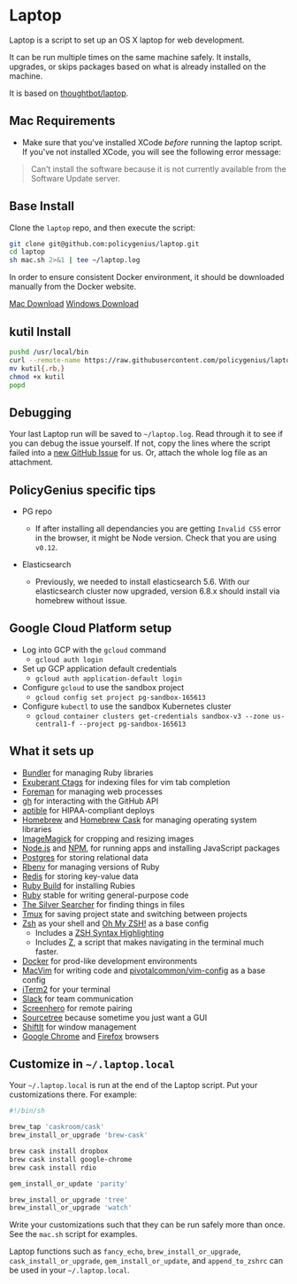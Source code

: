 Laptop
======

Laptop is a script to set up an OS X laptop for web development.

It can be run multiple times on the same machine safely.
It installs, upgrades, or skips packages
based on what is already installed on the machine.

It is based on [thoughtbot/laptop](https://github.com/thoughtbot/laptop).

Mac Requirements
------------

* Make sure that you've installed XCode *before* running the laptop script. If you've not installed XCode, you will see the following error message:

> Can't install the software because it is not currently available from the Software Update server.

Base Install
-------

Clone the `laptop` repo, and then execute the script:

```sh
git clone git@github.com:policygenius/laptop.git
cd laptop
sh mac.sh 2>&1 | tee ~/laptop.log
```

In order to ensure consistent Docker environment, it should be downloaded manually from the Docker website.

[Mac Download](https://www.docker.com/docker-mac)
[Windows Download](https://www.docker.com/docker-windows)

kutil Install
--------------
```sh
pushd /usr/local/bin
curl --remote-name https://raw.githubusercontent.com/policygenius/laptop/master/kutil.rb
mv kutil{.rb,}
chmod +x kutil
popd
```


Debugging
---------

Your last Laptop run will be saved to `~/laptop.log`. Read through it to see if
you can debug the issue yourself. If not, copy the lines where the script
failed into a [new GitHub
Issue](https://github.com/policygenius/laptop/issues/new) for us. Or, attach the
whole log file as an attachment.

PolicyGenius specific tips
--------------------------
* PG repo
  * If after installing all dependancies you are getting `Invalid CSS` error in the browser, it might be Node version. Check that you are using `v0.12`.

* Elasticsearch
  * Previously, we needed to install elasticsearch 5.6. With our elasticsearch cluster now upgraded, version 6.8.x should install via homebrew without issue.
<!-- * Elasticsearch 5.6 issue

  Elasticsearch 5.6 is no longer served through homebrew - our install script should handle porting over a local version of Elasticsearch 5.6 and installing it from there. There is a hard dependency on Java 1.8, which this script should install as well. However, if you come across this error message when trying to install Elasticsearh 5.6

  ```
  $  brew install elasticsearch@5.6
  Error: elasticsearch@5.6: Unsupported special dependency :java
  ```

  and you are *certain* that you are on the right version (should look something like this)
  (if the install script has issues installing Java 1.8, `brew install openjdk@8` works)

  ```
  $  java -version
  openjdk version "1.8.0_282"
  OpenJDK Runtime Environment (build 1.8.0_282-bre_2021_01_20_16_37-b00)
  OpenJDK 64-Bit Server VM (build 25.282-b00, mixed mode)
  ```

  Comment/remove out the line in `elasticsearch@5.6.rb` that says `depends_on :java => "1.8"` and try reinstalling -->

Google Cloud Platform setup
---------------------------

* Log into GCP with the `gcloud` command
  * `gcloud auth login`
* Set up GCP application default credentials
  * `gcloud auth application-default login`
* Configure `gcloud` to use the sandbox project
  * `gcloud config set project pg-sandbox-165613`
* Configure `kubectl` to use the sandbox Kubernetes cluster
  * `gcloud container clusters get-credentials sandbox-v3 --zone us-central1-f --project pg-sandbox-165613`

What it sets up
---------------

* [Bundler] for managing Ruby libraries
* [Exuberant Ctags] for indexing files for vim tab completion
* [Foreman] for managing web processes
* [gh] for interacting with the GitHub API
* [aptible] for HIPAA-compliant deploys
* [Homebrew] and [Homebrew Cask] for managing operating system libraries
* [ImageMagick] for cropping and resizing images
* [Node.js] and [NPM], for running apps and installing JavaScript packages
* [Postgres] for storing relational data
* [Rbenv] for managing versions of Ruby
* [Redis] for storing key-value data
* [Ruby Build] for installing Rubies
* [Ruby] stable for writing general-purpose code
* [The Silver Searcher] for finding things in files
* [Tmux] for saving project state and switching between projects
* [Zsh] as your shell and [Oh My ZSH!] as a base config
  - Includes a [ZSH Syntax Highlighting]
  - Includes [Z], a script that makes navigating in the terminal much faster.
* [Docker] for prod-like development environments
* [MacVim] for writing code and [pivotalcommon/vim-config] as a base config
* [iTerm2] for your terminal
* [Slack] for team communication
* [Screenhero] for remote pairing
* [Sourcetree] because sometime you just want a GUI
* [ShiftIt] for window management
* [Google Chrome] and [Firefox] browsers

[Bundler]: http://bundler.io/
[Exuberant Ctags]: http://ctags.sourceforge.net/
[Foreman]: https://github.com/ddollar/foreman
[gh]: https://github.com/jingweno/gh
[aptible]: https://github.com/aptible/aptible-cli
[Homebrew]: http://brew.sh/
[Homebrew Cask]: http://caskroom.io/
[ImageMagick]: http://www.imagemagick.org/
[Node.js]: http://nodejs.org/
[NPM]: https://www.npmjs.org/
[Postgres]: http://www.postgresql.org/
[Rbenv]: https://github.com/sstephenson/rbenv
[Redis]: http://redis.io/
[Ruby Build]: https://github.com/sstephenson/ruby-build
[Ruby]: https://www.ruby-lang.org/en/
[The Silver Searcher]: https://github.com/ggreer/the_silver_searcher
[Tmux]: http://tmux.sourceforge.net/
[Zsh]: http://www.zsh.org/
[Oh My ZSH!]: http://ohmyz.sh/
[ZSH Syntax Highlighting]: https://github.com/zsh-users/zsh-syntax-highlighting
[Z]: https://github.com/rupa/z
[Docker]: https://www.docker.com/
[MacVim]: https://github.com/b4winckler/macvim
[pivotalcommon/vim-config]: https://github.com/pivotalcommon/vim-config
[iTerm2]: http://iterm2.com/
[Slack]: https://slack.com/
[Screenhero]: https://screenhero.com/
[SourceTree]: http://www.sourcetreeapp.com/
[ShiftIt]: https://github.com/onsi/ShiftIt
[Google Chrome]: https://www.google.com/chrome
[Firefox]: https://www.mozilla.org/firefox

Customize in `~/.laptop.local`
------------------------------

Your `~/.laptop.local` is run at the end of the Laptop script.
Put your customizations there.
For example:

```sh
#!/bin/sh

brew_tap 'caskroom/cask'
brew_install_or_upgrade 'brew-cask'

brew cask install dropbox
brew cask install google-chrome
brew cask install rdio

gem_install_or_update 'parity'

brew_install_or_upgrade 'tree'
brew_install_or_upgrade 'watch'
```

Write your customizations such that they can be run safely more than once.
See the `mac.sh` script for examples.

Laptop functions such as `fancy_echo`,
`brew_install_or_upgrade`,
`cask_install_or_upgrade`,
`gem_install_or_update`, and
`append_to_zshrc`
can be used in your `~/.laptop.local`.
